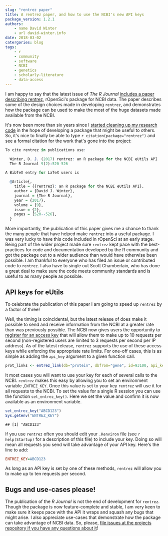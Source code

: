 ```yaml
---
slug: "rentrez paper" 
title: A rentrez paper, and how to use the NCBI's new API keys 
package_version: 1.2.1
authors:
    - name David Winter
    - url david-winter.info
date: 2018-03-02
catergories: blog
tags:
    - r 
    - community 
    - software
    - NCBI
    - genetics
    - scholarly-literature
    - data-access
---
```


I am happy to say that the latest issue of _The R Journal_ [includes a paper
describing rentrez](https://journal.r-project.org/archive/2017/RJ-2017-058/index.html), 
rOpenSci's package for NCBI data. The paper describes some of the design choices 
made in developing `rentrez`, and demonstrates how the package can be used to make 
the most of the huge datasets made available from the NCBI. 

It's now been more than six years since I [started cleaning up my research
code](https://github.com/ropensci/rentrez/commit/67c504b61534b77f5ecaad73761ada1435a9e211)
in the hope of developing a package that might be useful to others. So, it's nice to finally
be able to type `r citation(package="rentrez")` and see a formal citation for
the work that's gone into the project:

```r
To cite rentrez in publications use:

  Winter, D. J. (2017) rentrez: an R package for the NCBI eUtils API
  The R Journal 9(2):520-526

A BibTeX entry for LaTeX users is

  @Article{,
    title = {{rentrez}: an R package for the NCBI eUtils API},
    author = {David J. Winter},
    journal = {The R Journal},
    year = {2017},
    volume = {9},
    issue = {2},
    pages = {520--526},
  }

```

More importantly, the publication of this paper gives me a chance to thank the
many people that have helped make `rentrez` into a useful package. I was very
lucky to have this code included in rOpenSci at an early stage. Being part of
the wider project made sure `rentrez` kept pace with the best-practices for code 
and documentation developed by the R community and got the package out to a wider 
audience than would have otherwise been possible. I am thankful to everyone who has
filed an issue or contributed code to `rentrez`. I also have to
single out Scott Chamberlain, who has done a great deal to make sure the code 
meets community standards and is useful to as many people as possible.

## API keys for eUtils

To celebrate the publication of this paper I am going to speed up `rentrez` by a
factor of three! 

Well, the timing is coincidental, but the latest release of does make it
possible to send and receive information from the NCBI at a greater rate than
was previously possible. The NCBI now gives users the opportunity to [register for an access
key](https://ncbiinsights.ncbi.nlm.nih.gov/2017/11/02/new-api-keys-for-the-e-utilities/)
that will allow them to make up to 10 requests per second (non-registered users are limited
to 3 requests per second per IP address). As of the latest release, `rentrez` 
supports the use of these access keys while enforcing the appropriate rate limits. 
For one-off cases, this is as simple as adding the `api_key` argument to a given 
function call. 

```r
prot_links <- entrez_link(db="protein", dbfrom="gene", id=93100, api_key ="ABCD123")
```

It most cases you will want to use your key for each of several calls to the
NCBI. `rentrez` makes this easy by allowing you to set an environment variable
,`ENTREZ_KEY`. Once this value is set to your key `rentrez` will use it for all
requests to the NCBI. To set the value for a single R session you can use the
function `set_entrez_key()`. Here we set the value and confirm it is now
available as an environment variable.

```r
set_entrez_key("ABCD123")
Sys.getenv("ENTREZ_KEY")
```

```
## [1] "ABCD123"
```
If you use `rentrez` often you should edit your `.Renviron` file (see `r
help(Startup)` for a description of this file) to include your key. Doing so will
mean all requests you send will take advantage of your API key. Here's the line
to add:

```ini
ENTREZ_KEY=ABCD123
```

As long as an API key is set by one of these methods, `rentrez` will allow you
to make up to ten requests per second.

## Bugs and use-cases please!

The publication of the  _R Journal_ is not the end of development for `rentrez`.
Though the package is now feature-complete and stable, I am very keen to make sure
it keeps pace with the API it wraps and squash any bugs that might arise. I also 
appreciate use-cases that demonstrate how the package can take advantage of NCBI
data. So, please, [file issues at the projects repository if you have any
questions about it](https://github.com/ropensci/rentrez/issues)!
